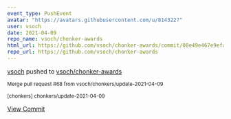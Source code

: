 ```yaml
---
event_type: PushEvent
avatar: "https://avatars.githubusercontent.com/u/814322?"
user: vsoch
date: 2021-04-09
repo_name: vsoch/chonker-awards
html_url: https://github.com/vsoch/chonker-awards/commit/08e49e467e9efa57ecff3b4bf157b31803cf23db
repo_url: https://github.com/vsoch/chonker-awards
---
```


<a href='https://github.com/vsoch' target='_blank'>vsoch</a> pushed to <a href='https://github.com/vsoch/chonker-awards' target='_blank'>vsoch/chonker-awards</a>

<small>Merge pull request #68 from vsoch/chonkers/update-2021-04-09

[chonkers] chonkers/update-2021-04-09</small>

<a href='https://github.com/vsoch/chonker-awards/commit/08e49e467e9efa57ecff3b4bf157b31803cf23db' target='_blank'>View Commit</a>